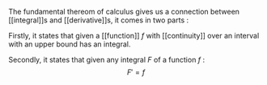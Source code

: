 The fundamental thereom of calculus gives us a connection between [[integral]]s and [[derivative]]s, it comes in two parts :

Firstly, it states that given a [[function]] $f$ with [[continuity]] over an interval with an upper bound has an integral.

Secondly, it states that given any integral $F$ of a function $f$ :
$$
F' = f
$$

